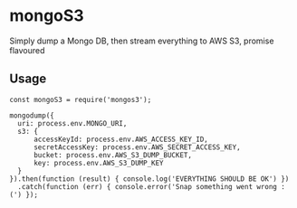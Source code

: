 # mongoS3
Simply dump a Mongo DB, then stream everything to AWS S3, promise flavoured

## Usage

```es6
const mongoS3 = require('mongos3');

mongodump({
  uri: process.env.MONGO_URI,
  s3: {
      accessKeyId: process.env.AWS_ACCESS_KEY_ID,
      secretAccessKey: process.env.AWS_SECRET_ACCESS_KEY,
      bucket: process.env.AWS_S3_DUMP_BUCKET,
      key: process.env.AWS_S3_DUMP_KEY
  }
}).then(function (result) { console.log('EVERYTHING SHOULD BE OK') })
  .catch(function (err) { console.error('Snap something went wrong :(') });
```
